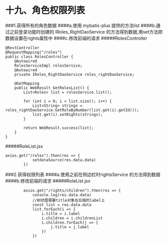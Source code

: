 # 十九、角色权限列表

###1.获得所有的角色数据
####a.使用 mybatis-plus 提供的方法list
####b.通过之前登录功能时创建的 IRoles_RightDaoService 的方法得到数据,用set方法把数据设置在rights属性中
####c.修改前端的请求
#####RolesController
```
@RestController
@RequestMapping("/roles")
public class RolesController {
    @Autowired
    RolesServiceImpl rolesService;
    @Autowired
    private IRoles_RightDaoService roles_rightDaoService;

    @GetMapping
    public WebResult GetRolesList() {
        List<Roles> list = rolesService.list();

        for (int i = 0; i < list.size(); i++) {
            List<String> strings = roles_rightDaoService.GetRoleByNumber(list.get(i).getId());
            list.get(i).setRights(strings);
        }

        return WebResult.success(list);
    }
}
```
#####RoleList.jsx
```
axios.get("/roles").then(res => {
            setdataSource(res.data.data)
        })
```
###2.获得权限列表
####a.使用之前在侧边栏时rightsService 的方法得到数据
####b.修改前端的请求
#####RoleList.jsx
```
        axios.get("/rights/children").then(res => {
            console.log(res.data.data)
            //树状图需要title对象在后端的label上
            const list = res.data.data
            list.forEach(i => {
                i.title = i.label
                i.children = i.childrenList
                i.children.forEach(j => {
                    j.title = j.label
                })
            })
```
